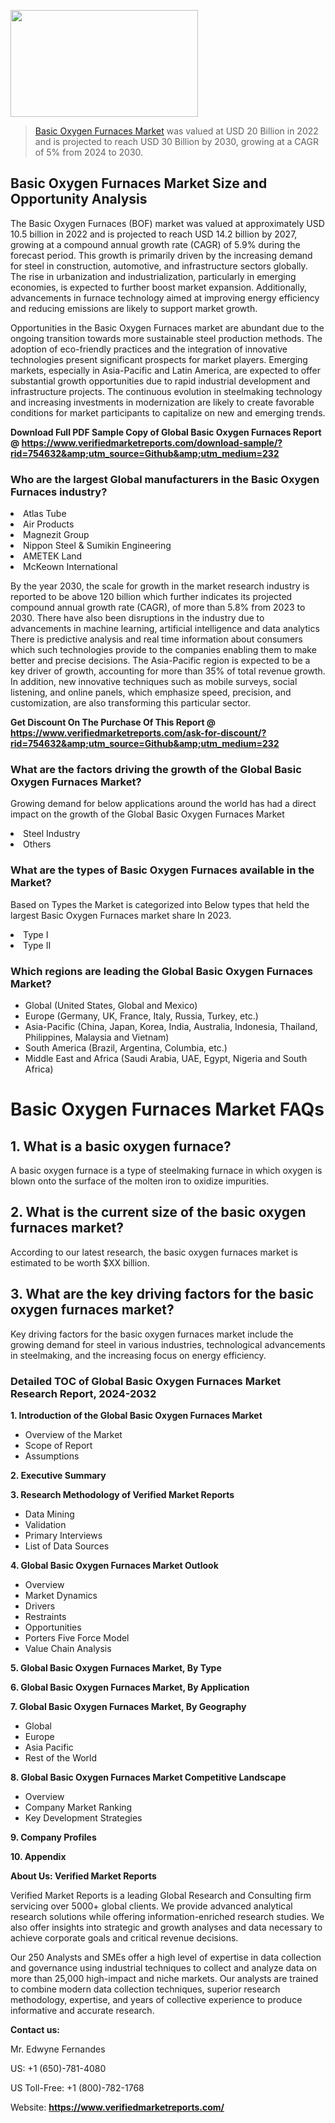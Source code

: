 <img src="https://ffe5etoiles.com/wp-content/uploads/2024/12/MST1-300x171.png" alt="" width="300" height="171" class="alignnone size-medium wp-image-20088" /><blockquote><p><p><a href="https://www.verifiedmarketreports.com/download-sample/?rid=754632&utm_source=Github&utm_medium=232" target="_blank">Basic Oxygen Furnaces Market</a> was valued at USD 20 Billion in 2022 and is projected to reach USD 30 Billion by 2030, growing at a CAGR of 5% from 2024 to 2030.</p></blockquote><p><h2>Basic Oxygen Furnaces Market Size and Opportunity Analysis</h2><p>The Basic Oxygen Furnaces (BOF) market was valued at approximately USD 10.5 billion in 2022 and is projected to reach USD 14.2 billion by 2027, growing at a compound annual growth rate (CAGR) of 5.9% during the forecast period. This growth is primarily driven by the increasing demand for steel in construction, automotive, and infrastructure sectors globally. The rise in urbanization and industrialization, particularly in emerging economies, is expected to further boost market expansion. Additionally, advancements in furnace technology aimed at improving energy efficiency and reducing emissions are likely to support market growth.</p><p>Opportunities in the Basic Oxygen Furnaces market are abundant due to the ongoing transition towards more sustainable steel production methods. The adoption of eco-friendly practices and the integration of innovative technologies present significant prospects for market players. Emerging markets, especially in Asia-Pacific and Latin America, are expected to offer substantial growth opportunities due to rapid industrial development and infrastructure projects. The continuous evolution in steelmaking technology and increasing investments in modernization are likely to create favorable conditions for market participants to capitalize on new and emerging trends.</p></p><p class=""><strong>Download Full PDF Sample Copy of Global Basic Oxygen Furnaces Report @ <a href="https://www.verifiedmarketreports.com/download-sample/?rid=754632&amp;utm_source=Github&amp;utm_medium=232" target="_blank">https://www.verifiedmarketreports.com/download-sample/?rid=754632&amp;utm_source=Github&amp;utm_medium=232</a></strong></p><h3 id="" class="">Who are the largest Global manufacturers in the Basic Oxygen Furnaces industry?</h3><p><li>Atlas Tube</li><li> Air Products</li><li> Magnezit Group</li><li> Nippon Steel & Sumikin Engineering</li><li> AMETEK Land</li><li> McKeown International</li></p><div class=""><div class="" dir="" data-message-author-role="" data-message-id="" data-message-model-slug=""><div class=""><div class=""><div class=""><div class="" dir="" data-message-author-role="" data-message-id="" data-message-model-slug=""><div class=""><div class=""><p>By the year 2030, the scale for growth in the market research industry is reported to be above 120 billion which further indicates its projected compound annual growth rate (CAGR), of more than 5.8% from 2023 to 2030. There have also been disruptions in the industry due to advancements in machine learning, artificial intelligence and data analytics There is predictive analysis and real time information about consumers which such technologies provide to the companies enabling them to make better and precise decisions. The Asia-Pacific region is expected to be a key driver of growth, accounting for more than 35% of total revenue growth. In addition, new innovative techniques such as mobile surveys, social listening, and online panels, which emphasize speed, precision, and customization, are also transforming this particular sector.</p><p><strong>Get Discount On The Purchase Of This Report @&nbsp; <a href="https://www.verifiedmarketreports.com/ask-for-discount/?rid=754632&amp;utm_source=Github&amp;utm_medium=232" target="_blank">https://www.verifiedmarketreports.com/ask-for-discount/?rid=754632&amp;utm_source=Github&amp;utm_medium=232</a></strong></p></div></div></div></div></div></div></div></div><h3 id="" class="">What are the factors driving the growth of the Global Basic Oxygen Furnaces Market?</h3><p id="" class="">Growing demand for below applications around the world has had a direct impact on the growth of the Global Basic Oxygen Furnaces Market</p><p id="" class=""><li>Steel Industry</li><li> Others</li></p><h3 id="" class="">What are the types of Basic Oxygen Furnaces available in the Market?</h3><p id="" class="">Based on Types the Market is categorized into Below types that held the largest Basic Oxygen Furnaces market share In 2023.</p><p id="" class=""><li>Type I</li><li> Type II</li></p><h3 id="" class="">Which regions are leading the Global Basic Oxygen Furnaces Market?</h3><ul><li>Global (United States, Global and Mexico)</li><li>Europe (Germany, UK, France, Italy, Russia, Turkey, etc.)</li><li>Asia-Pacific (China, Japan, Korea, India, Australia, Indonesia, Thailand, Philippines, Malaysia and Vietnam)</li><li>South America (Brazil, Argentina, Columbia, etc.)</li><li>Middle East and Africa (Saudi Arabia, UAE, Egypt, Nigeria and South Africa)</li></ul><p><h1>Basic Oxygen Furnaces Market FAQs</h1><h2>1. What is a basic oxygen furnace?</h2><p>A basic oxygen furnace is a type of steelmaking furnace in which oxygen is blown onto the surface of the molten iron to oxidize impurities.</p><h2>2. What is the current size of the basic oxygen furnaces market?</h2><p>According to our latest research, the basic oxygen furnaces market is estimated to be worth $XX billion.</p><h2>3. What are the key driving factors for the basic oxygen furnaces market?</h2><p>Key driving factors for the basic oxygen furnaces market include the growing demand for steel in various industries, technological advancements in steelmaking, and the increasing focus on energy efficiency.</p><!-- Add more FAQs and answers as required --></body></html></p><h3 id="" class="">Detailed TOC of Global Basic Oxygen Furnaces Market Research Report, 2024-2032</h3><p id="" class=""><strong>1. Introduction of the Global Basic Oxygen Furnaces Market</strong></p><ul><li>Overview of the Market</li><li>Scope of Report</li><li>Assumptions</li></ul><p id="" class=""><strong>2. Executive Summary</strong></p><p id="" class=""><strong>3. Research Methodology of&nbsp;Verified Market Reports</strong></p><ul><li>Data Mining</li><li>Validation</li><li>Primary Interviews</li><li>List of Data Sources</li></ul><p id="" class=""><strong>4. Global Basic Oxygen Furnaces Market Outlook</strong></p><ul><li>Overview</li><li>Market Dynamics</li><li>Drivers</li><li>Restraints</li><li>Opportunities</li><li>Porters Five Force Model</li><li>Value Chain Analysis</li></ul><p id="" class=""><strong>5. Global Basic Oxygen Furnaces Market, By&nbsp;Type</strong></p><p id="" class=""><strong>6. Global Basic Oxygen Furnaces Market, By Application</strong></p><p id="" class=""><strong>7. Global Basic Oxygen Furnaces Market, By Geography</strong></p><ul><li>Global</li><li>Europe</li><li>Asia Pacific</li><li>Rest of the World</li></ul><p id="" class=""><strong>8. Global Basic Oxygen Furnaces Market Competitive Landscape</strong></p><ul><li>Overview</li><li>Company Market Ranking</li><li>Key Development Strategies</li></ul><p id="" class=""><strong>9. Company Profiles</strong></p><p id="" class=""><strong>10. Appendix</strong></p><p id="" class=""><strong>About Us: Verified Market Reports</strong></p><p id="" class="">Verified Market Reports is a leading Global Research and Consulting firm servicing over 5000+ global clients. We provide advanced analytical research solutions while offering information-enriched research studies. We also offer insights into strategic and growth analyses and data necessary to achieve corporate goals and critical revenue decisions.</p><p id="" class="">Our 250 Analysts and SMEs offer a high level of expertise in data collection and governance using industrial techniques to collect and analyze data on more than 25,000 high-impact and niche markets. Our analysts are trained to combine modern data collection techniques, superior research methodology, expertise, and years of collective experience to produce informative and accurate research.</p><p id="" class=""><strong>Contact us:</strong></p><p id="" class="">Mr. Edwyne Fernandes</p><p id="" class="">US: +1 (650)-781-4080</p><p id="" class="">US Toll-Free: +1 (800)-782-1768</p><p id="" class="">Website: <a target="" data-test-app-aware-link=""><strong>https://www.verifiedmarketreports.com/</strong></a></p>
